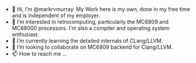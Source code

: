 - 👋 Hi, I’m @markrvmurray. My Work here is my own, done in my free time and is independent of my employer.
- 👀 I’m interested in retrocomputing, particularly the MC6809 and MC68000 processors. I'm also a compiler and operating system enthusiast.
- 🌱 I’m currently learning the detailed internals of CLang/LLVM.
- 💞️ I’m looking to collaborate on MC6809 backend for Clang/LLVM.
- 📫 How to reach me ...

<!---
markrvmurray/markrvmurray is a ✨ special ✨ repository because its `README.md` (this file) appears on your GitHub profile.
You can click the Preview link to take a look at your changes.
--->
